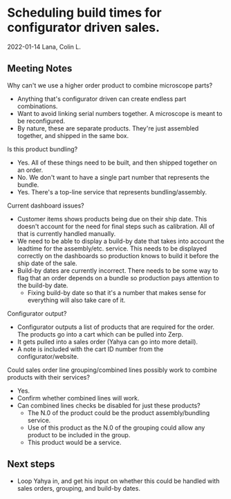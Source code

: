 # Scheduling build times for configurator driven sales.

2022-01-14
Lana, Colin L.

## Meeting Notes

Why can't we use a higher order product to combine microscope parts?
- Anything that's configurator driven can create endless part combinations.
- Want to avoid linking serial numbers together. A microscope is meant to be reconfigured.
- By nature, these are separate products. They're just assembled together, and shipped in the same box.

Is this product bundling?
- Yes. All of these things need to be built, and then shipped together on an order.
- No. We don't want to have a single part number that represents the bundle.
- Yes. There's a top-line service that represents bundling/assembly.

Current dashboard issues?
- Customer items shows products being due on their ship date. This doesn't account for the need for final steps such as calibration. All of that is currently handled manually.
- We need to be able to display a build-by date that takes into account the leadtime for the assembly/etc. service. This needs to be displayed correctly on the dashboards so production knows to build it before the ship date of the sale.
- Build-by dates are currently incorrect. There needs to be some way to flag that an order depends on a bundle so production pays attention to the build-by date.
  - Fixing build-by date so that it's a number that makes sense for everything will also take care of it.

Configurator output?
- Configurator outputs a list of products that are required for the order. The products go into a cart which can be pulled into Zerp.
- It gets pulled into a sales order (Yahya can go into more detail).
- A note is included with the cart ID number from the configurator/website.

Could sales order line grouping/combined lines possibly work to combine products with their services?
- Yes.
- Confirm whether combined lines will work.
- Can combined lines checks be disabled for just these products?
  - The N.0 of the product could be the product assembly/bundling service.
  - Use of this product as the N.0 of the grouping could allow any product to be included in the group.
  - This product would be a service.

## Next steps

- Loop Yahya in, and get his input on whether this could be handled with sales orders, grouping, and build-by dates.

